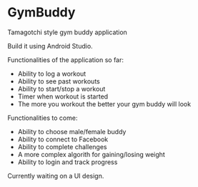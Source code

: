 # GymBuddy
Tamagotchi style gym buddy application

Build it using Android Studio.

Functionalities of the application so far:
- Ability to log a workout
- Ability to see past workouts
- Ability to start/stop a workout
- Timer when workout is started
- The more you workout the better your gym buddy will look

Functionalities to come:
- Ability to choose male/female buddy
- Ability to connect to Facebook
- Ability to complete challenges
- A more complex algorith for gaining/losing weight 
- Ability to login and track progress

Currently waiting on a UI design.

